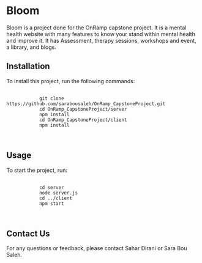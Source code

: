 <h1>Bloom</h1>
Bloom is a project done for the OnRamp capstone project. It is a mental health website with many features to know your stand within mental health and improve it. It has Assessment, therapy sessions, workshops and event, a library, and blogs.

<h2>Installation</h2>
 <p>To install this project, run the following commands:</p>
    <pre>
        <code>
            git clone https://github.com/sarabousaleh/OnRamp_CapstoneProject.git
            cd OnRamp_CapstoneProject/server
            npm install
            cd OnRamp_CapstoneProject/client
            npm install
        </code>
    </pre>
    
<h2>Usage</h2>
<p>To start the project, run:</p>
    <pre>
        <code>
            cd server
            node server.js
            cd ../client
            npm start
        </code>
    </pre>

 <h2>Contact Us</h2>
For any questions or feedback, please contact Sahar Dirani or Sara Bou Saleh.
</body>
</html>